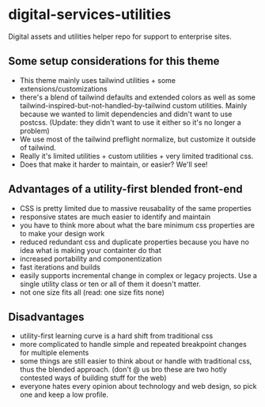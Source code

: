 # digital-services-utilities
Digital assets and utilities helper repo for support to enterprise sites.

## Some setup considerations for this theme
- This theme mainly uses tailwind utilities + some extensions/customizations
- there's a blend of tailwind defaults and extended colors as well as some tailwind-inspired-but-not-handled-by-tailwind custom utilities. Mainly because we wanted to limit dependencies and didn't want to use postcss. (Update: they didn't want to use it either so it's no longer a problem)
- We use most of the tailwind preflight normalize, but customize it outside of tailwind.
- Really it's limited utilities + custom utilities + very limited traditional css.
- Does that make it harder to maintain, or easier? We'll see!

## Advantages of a utility-first blended front-end
- CSS is pretty limited due to massive reusabality of the same properties
- responsive states are much easier to identify and maintain
- you have to think more about what the bare minimum css properties are to make your design work
- reduced redundant css and duplicate properties because you have no idea what is making your containter do that
- increased portability and componentization 
- fast iterations and builds
- easily supports incremental change in complex or legacy projects. Use a single utility class or ten or all of them it doesn't matter. 
- not one size fits all (read: one size fits none)

## Disadvantages 
- utility-first learning curve is a hard shift from traditional css
- more complicated to handle simple and repeated breakpoint changes for multiple elements
- some things are still easier to think about or handle with traditional css, thus the blended approach. (don't @ us bro these are two hotly contested ways of building stuff for the web)
- everyone hates every opinion about technology and web design, so pick one and keep a low profile. 
